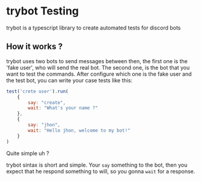 # trybot Testing

trybot is a typescript library to create automated tests for discord bots

## How it works ?

trybot uses two bots to send messages between then, the first one is the 'fake user', who will send the real bot.
The second one, is the bot that you want to test the commands. After configure which one is the fake user and the test bot,
you can write your case tests like this:

```js
test('crete user').run(
    {
        say: "create",
        wait: "What's your name ?"
    }, 
    {
        say: "jhon",
        wait: "Hello jhon, welcome to my bot!"
    }
)
```

Quite simple uh ?

trybot sintax is short and simple. Your `say` something to the bot, then you expect that he respond something to will,
so you gonna `wait` for a response.

